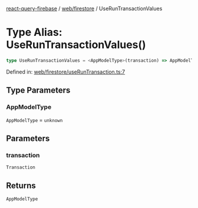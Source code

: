 [react-query-firebase](../../../modules.md) / [web/firestore](../index.md) / UseRunTransactionValues

# Type Alias: UseRunTransactionValues()

```ts
type UseRunTransactionValues = <AppModelType>(transaction) => AppModelType;
```

Defined in: [web/firestore/useRunTransaction.ts:7](https://github.com/vpishuk/react-query-firebase/blob/43c0734068a570cd646254bb366ccd8007f7dfed/web/firestore/useRunTransaction.ts#L7)

## Type Parameters

### AppModelType

`AppModelType` = `unknown`

## Parameters

### transaction

`Transaction`

## Returns

`AppModelType`
